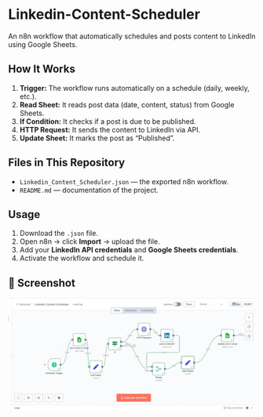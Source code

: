# Linkedin-Content-Scheduler
An n8n workflow that automatically schedules and posts content to LinkedIn using Google Sheets.
## How It Works

1. **Trigger:** The workflow runs automatically on a schedule (daily, weekly, etc.).
2. **Read Sheet:** It reads post data (date, content, status) from Google Sheets.
3. **If Condition:** It checks if a post is due to be published.
4. **HTTP Request:** It sends the content to LinkedIn via API.
5. **Update Sheet:** It marks the post as “Published”.

## Files in This Repository

- `Linkedin_Content_Scheduler.json` — the exported n8n workflow.
- `README.md` — documentation of the project.

## Usage

1. Download the `.json` file.
2. Open n8n → click **Import** → upload the file.
3. Add your **LinkedIn API credentials** and **Google Sheets credentials**.
4. Activate the workflow and schedule it.

## 📸 Screenshot

![Workflow Screenshot](https://github.com/ayesh-ashraf/Linkedin-Content-Scheduler/blob/main/Linkedin%20content%20scheduler%20workflow.jpg?raw=true)

